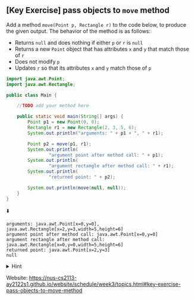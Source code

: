 ## \[Key Exercise\] pass objects to `move` method

Add a method `move(Point p, Rectangle r)` to the code below, to produce the
given output. The behavior of the method is as follows:

- Returns `null` and does nothing if either `p` or `r` is `null`
- Returns a new `Point` object that has attributes `x` and `y` that match those of `r`
- Does not modify `p`
- Updates `r` so that its attributes `x` and `y` match those of `p`

```java
import java.awt.Point;
import java.awt.Rectangle;

public class Main {

    //TODO add your method here

    public static void main(String[] args) {
        Point p1 = new Point(0, 0);
        Rectangle r1 = new Rectangle(2, 3, 5, 6);
        System.out.println("arguments: " + p1 + ", " + r1);

        Point p2 = move(p1, r1);
        System.out.println(
                "argument point after method call: " + p1);
        System.out.println(
                "argument rectangle after method call: " + r1);
        System.out.println(
                "returned point: " + p2);

        System.out.println(move(null, null));
    }
}
```

⬇️

```console
arguments: java.awt.Point[x=0,y=0], java.awt.Rectangle[x=2,y=3,width=5,height=6]
argument point after method call: java.awt.Point[x=0,y=0]
argument rectangle after method call: java.awt.Rectangle[x=0,y=0,width=5,height=6]
returned point: java.awt.Point[x=2,y=3]
null
```

<details>
  <summary>Hint</summary>

  Partial solution:

  ```java
  public static Point move(Point p, Rectangle r) {
      if (p == null || r == null) {
          // ...
      }
      
      Point newPoint = new Point(r.x, r.y);
      r.x = p.x;
      // ...
      return newPoint;
  }
  ```
</details>

Website: https://nus-cs2113-ay2122s1.github.io/website/schedule/week3/topics.html#key-exercise-pass-objects-to-move-method
